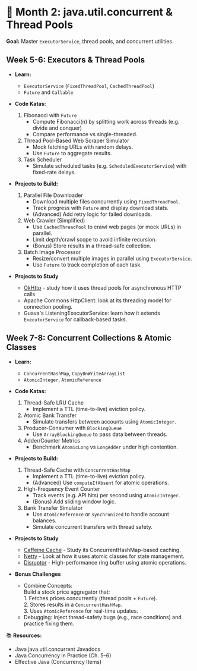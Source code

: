 # 📅 Month 2: java.util.concurrent & Thread Pools
<b>Goal:</b> Master `ExecutorService`, thread pools, and concurrent utilities.

## Week 5-6: Executors & Thread Pools
- <b>Learn:</b>
  - `ExecutorService` (`FixedThreadPool`, `CachedThreadPool`)
  - `Future` and `Callable`

- <b>Code Katas:</b>
    1. Fibonacci with `Future`
        - Compute Fibonacci(n) by splitting work across threads (e.g. divide and conquer)
        - Compare performance vs single-threaded.
    2. Thread Pool-Based Web Scraper Simulator
        - Mock fetching URLs with random delays.
        - Use `Future` to aggregate results.
    3. Task Scheduler
        - Simulate scheduled tasks (e.g. `ScheduledExecutorService`) with fixed-rate delays.

- <b>Projects to Build:</b> 
  1. Parallel File Downloader
        - Download multiple files concurrently using `FixedThreadPool`.
        - Track progress with `Future` and display download stats.
        - (Advanced) Add retry logic for failed downloads.
  2. Web Crawler (Simplified)
        - Use `CachedThreadPool` to crawl web pages (or mock URLs) in parallel.
        - Limit depth/crawl scope to avoid infinite recursion.
        - (Bonus) Store results in a thread-safe collection.
  3. Batch Image Processor
        - Resize/convert multiple images in parallel using `ExecutorService`.
        - Use `Future` to track completion of each task.

- <b>Projects to Study</b>
    - [OkHttp](https://github.com/square/okhttp) - study how it uses thread pools for asynchronous HTTP calls
    - Apache Commons HttpClient: look at its threading model for connection pooling.
    - Guava's ListeningExecutorService: learn how it extends `ExecutorService` for callback-based tasks.


## Week 7-8: Concurrent Collections & Atomic Classes
- <b>Learn:</b>
  - `ConcurrentHashMap`, `CopyOnWriteArrayList`
  - `AtomicInteger`, `AtomicReference`

- <b>Code Katas:</b>
    1. Thread-Safe LRU Cache
        - Implement a TTL (time-to-live) eviction policy.
    2. Atomic Bank Transfer
        - Simulate transfers between accounts using `AtomicInteger`.
    3. Producer-Consumer with `BlockingQueue`
        - Use `ArrayBlockingQueue` to pass data between threads.
    4. Adder/Counter Metrics
        - Benchmark `AtomicLong` vs `LongAdder` under high contention.

- <b>Projects to Build:</b> 
  1. Thread-Safe Cache with `ConcurrentHashMap`
        - Implement a TTL (time-to-live) eviction policy.
        - (Advanced) Use `computeIfAbsent` for atomic operations.
  2. High-Frequency Event Counter
        - Track events (e.g. API hits) per second using `AtomicInteger`.
        - (Bonus) Add sliding window logic.
  3. Bank Transfer Simulator
        - Use `AtomicReference` or `synchronized` to handle account balances.
        - Simulate concurrent transfers with thread safety.

- <b>Projects to Study</b>
    - [Caffeine Cache](https://github.com/ben-manes/caffeine) - Study its ConcurrentHashMap-based caching.
    - [Netty](https://github.com/netty/netty) - Look at how it uses atomic classes for state management.
    - [Disruptor](https://github.com/LMAX-Exchange/disruptor) - High-performance ring buffer using atomic operations.

- <b>Bonus Challenges</b>
    - Combine Concepts:<br />
        Build a stock price aggregator that:<br />
            1. Fetches prices concurrently (thread pools + `Future`).<br />
            2. Stores results in a `ConcurrentHashMap`.<br />
            3. Uses `AtomicReference` for real-time updates.
  - Debugging:
        Inject thread-safety bugs (e.g., race conditions) and practice fixing them.
  
📚 <b>Resources:</b>
- Java java.util.concurrent Javadocs
- Java Concurrency in Practice (Ch. 5–6)
- Effective Java (Concurrency Items)

